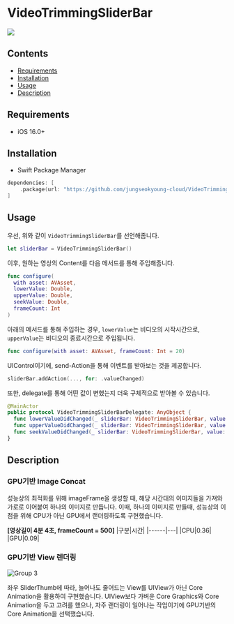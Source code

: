 # VideoTrimmingSliderBar
<img src = "https://github.com/user-attachments/assets/fe589748-a54d-4f08-a91d-559068817dc7" witdh = 200>

## Contents
- [Requirements](#requirements)
- [Installation](#installation)
- [Usage](#usage)
- [Description](#description)

## Requirements 
- iOS 16.0+

## Installation 
- Swift Package Manager
```swift 
dependencies: [
    .package(url: "https://github.com/jungseokyoung-cloud/VideoTrimmingSliderBar.git", .upToNextMajor(from: "1.0.0"))
]
```

## Usage 
우선, 위와 같이 `VideoTrimmingSliderBar`를 선언해줍니다. 
```swift 
let sliderBar = VideoTrimmingSliderBar() 
```

이후, 원하는 영상의 Content를 다음 메서드를 통해 주입해줍니다. 
```swift 
func configure(
  with asset: AVAsset,
  lowerValue: Double,
  upperValue: Double,
  seekValue: Double,
  frameCount: Int
)
```

아래의 메서드를 통해 주입하는 경우, `lowerValue`는 비디오의 시작시간으로, `upperValue`는 비디오의 종료시간으로 주입됩니다. 
```swift
func configure(with asset: AVAsset, frameCount: Int = 20)
```

UIControl이기에, send-Action을 통해 이벤트를 받아보는 것을 제공합니다. 
```swift 
sliderBar.addAction(..., for: .valueChanged)
```

또한, delegate를 통해 어떤 값이 변했는지 더욱 구체적으로 받아볼 수 있습니다. 
```swift 
@MainActor
public protocol VideoTrimmingSliderBarDelegate: AnyObject {
  func lowerValueDidChanged(_ sliderBar: VideoTrimmingSliderBar, value: Double)
  func upperValueDidChanged(_ sliderBar: VideoTrimmingSliderBar, value: Double)
  func seekValueDidChanged(_ sliderBar: VideoTrimmingSliderBar, value: Double)
}
```

## Description
### GPU기반 Image Concat
성능상의 최적화를 위해 imageFrame을 생성할 때, 해당 시간대의 이미지들을 가져와 가로로 이어붙여 하나의 이미지로 만듭니다. 
이때, 하나의 이미지로 만들때, 성능상의 이점을 위해 CPU가 아닌 GPU에서 랜더링하도록 구현했습니다. 

**[영상길이 4분 4초, frameCount = 500]**
|구분|시간|
|------|---|
|CPU|0.36|
|GPU|0.09|

### GPU기반 View 렌더링 
![Group 3](https://github.com/user-attachments/assets/f7796664-e4c4-4bbe-baf1-95a8d7646b86)


좌우 SliderThumb에 따라, 늘어나도 줄어드는 View를 UIView가 아닌 Core Animation을 활용하여 구현했습니다. 
UIView보다 가벼운 Core Graphics와 Core Animation을 두고 고려를 했으나, 자주 랜더링이 일어나는 작업이기에 GPU기반의 Core Animation을 선택했습니다.
